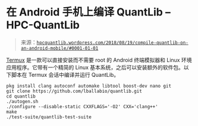 <!--yml

category: 未分类

date: 2024-05-13 00:16:15

-->

# 在 Android 手机上编译 QuantLib – HPC-QuantLib

> 来源：[`hpcquantlib.wordpress.com/2018/08/19/compile-quantlib-on-an-android-mobile/#0001-01-01`](https://hpcquantlib.wordpress.com/2018/08/19/compile-quantlib-on-an-android-mobile/#0001-01-01)

[Termux](https://termux.com/) 是一款可以直接安装而不需要 root 的 Android 终端模拟器和 Linux 环境应用程序。它带有一个精简的 Linux 基本系统，之后可以安装额外的软件包。以下脚本在 Termux 会话中编译并运行 QuantLib。

```
pkg install clang autoconf automake libtool boost-dev nano git
git clone https://github.com/lballabio/quantlib.git
cd quantlib
./autogen.sh
./configure --disable-static CXXFLAGS='-O2' CXX='clang++'
make
./test-suite/quantlib-test-suite

```
